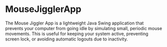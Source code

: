 # MouseJigglerApp
The Mouse Jiggler App is a lightweight Java Swing application that prevents your computer from going idle by simulating small, periodic mouse movements. This is useful for keeping your system active, preventing screen lock, or avoiding automatic logouts due to inactivity.
